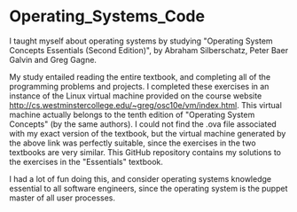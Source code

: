 # Operating_Systems_Code

I taught myself about operating systems by studying "Operating System Concepts Essentials (Second Edition)", 
by Abraham Silberschatz, Peter Baer Galvin and Greg Gagne.

My study entailed reading the entire textbook, and completing all of the programming problems and projects. 
I completed these exercises in an instance of the Linux virtual machine provided on the course website 
http://cs.westminstercollege.edu/~greg/osc10e/vm/index.html. This virtual machine actually belongs to the 
tenth edition of "Operating System Concepts" (by the same authors). I could not find the .ova file associated
with my exact version of the textbook, but the virtual machine generated by the above link was perfectly
suitable, since the exercises in the two textbooks are very similar. This GitHub repository contains my 
solutions to the exercises in the "Essentials" textbook.

I had a lot of fun doing this, and consider operating systems knowledge essential to all software engineers,
since the operating system is the puppet master of all user processes.
